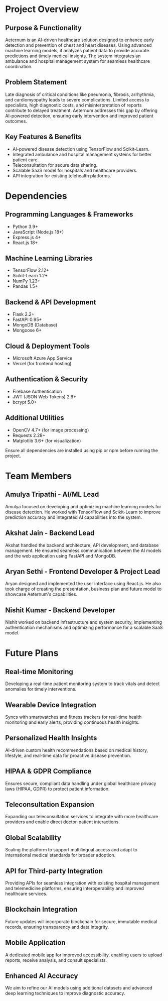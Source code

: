 # Project Overview

## Purpose & Functionality

Aeternum is an AI-driven healthcare solution designed to enhance early detection and prevention of chest and heart diseases. Using advanced machine learning models, it analyzes patient data to provide accurate predictions and timely medical insights. The system integrates an ambulance and hospital management system for seamless healthcare coordination.

## Problem Statement

Late diagnosis of critical conditions like pneumonia, fibrosis, arrhythmia, and cardiomyopathy leads to severe complications. Limited access to specialists, high diagnostic costs, and misinterpretation of reports contribute to delayed treatment. Aeternum addresses this gap by offering AI-powered detection, ensuring early intervention and improved patient outcomes.

## Key Features & Benefits

- AI-powered disease detection using TensorFlow and Scikit-Learn.
- Integrated ambulance and hospital management systems for better patient care.
- Teleconsultation for secure data sharing.
- Scalable SaaS model for hospitals and healthcare providers.
- API integration for existing telehealth platforms.

# Dependencies

## Programming Languages & Frameworks
- Python 3.9+
- JavaScript (Node.js 18+)
- Express.js 4+
- React.js 18+

## Machine Learning Libraries
- TensorFlow 2.12+
- Scikit-Learn 1.2+
- NumPy 1.23+
- Pandas 1.5+

## Backend & API Development
- Flask 2.2+
- FastAPI 0.95+
- MongoDB (Database) 
- Mongoose 6+

## Cloud & Deployment Tools
- Microsoft Azure App Service
- Vercel (for frontend hosting)

## Authentication & Security
- Firebase Authentication
- JWT (JSON Web Tokens) 2.6+
- bcrypt 5.0+

## Additional Utilities
- OpenCV 4.7+ (for image processing)
- Requests 2.28+
- Matplotlib 3.6+ (for visualization)

Ensure all dependencies are installed using pip or npm before running the project.

# Team Members

## Amulya Tripathi - AI/ML Lead

Amulya focused on developing and optimizing machine learning models for disease detection. He worked with TensorFlow and Scikit-Learn to improve prediction accuracy and integrated AI capabilities into the system.

## Akshat Jain - Backend Lead

Akshat handled the backend architecture, API development, and database management. He ensured seamless communication between the AI models and the web application using FastAPI and MongoDB.

## Aryan Sethi - Frontend Developer & Project Lead

Aryan designed and implemented the user interface using React.js. He also took charge of creating the presentation, business plan and future model to showcase Aeternum's capabilities.

## Nishit Kumar - Backend Developer

Nishit worked on backend infrastructure and system security, implementing authentication mechanisms and optimizing performance for a scalable SaaS model.

# Future Plans

## Real-time Monitoring

Developing a real-time patient monitoring system to track vitals and detect anomalies for timely interventions.

## Wearable Device Integration

Syncs with smartwatches and fitness trackers for real-time health monitoring and early alerts, providing continuous health insights.

## Personalized Health Insights

AI-driven custom health recommendations based on medical history, lifestyle, and real-time data for proactive disease prevention.

## HIPAA & GDPR Compliance

Ensures secure, compliant data handling under global healthcare privacy laws (HIPAA, GDPR) to protect patient information.

## Teleconsultation Expansion

Expanding our teleconsultation services to integrate with more healthcare providers and enable direct doctor-patient interactions.

## Global Scalability

Scaling the platform to support multilingual access and adapt to international medical standards for broader adoption.

## API for Third-party Integration

Providing APIs for seamless integration with existing hospital management and telemedicine platforms, ensuring interoperability and improved healthcare services.

## Blockchain Integration

Future updates will incorporate blockchain for secure, immutable medical records, ensuring transparency and data integrity.

## Mobile Application

A dedicated mobile app for improved accessibility, enabling users to upload reports, receive analysis, and consult specialists.

## Enhanced AI Accuracy

We aim to refine our AI models using additional datasets and advanced deep learning techniques to improve diagnostic accuracy.
